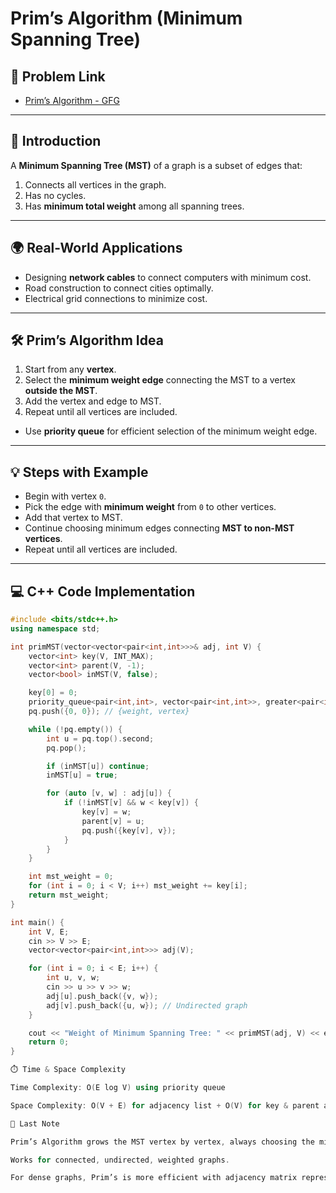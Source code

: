# Prim’s Algorithm (Minimum Spanning Tree)

## 📌 Problem Link
- [Prim’s Algorithm - GFG](https://www.geeksforgeeks.org/problem...)

---

## 📖 Introduction
A **Minimum Spanning Tree (MST)** of a graph is a subset of edges that:  
1. Connects all vertices in the graph.  
2. Has no cycles.  
3. Has **minimum total weight** among all spanning trees.  

---

## 🌍 Real-World Applications
- Designing **network cables** to connect computers with minimum cost.  
- Road construction to connect cities optimally.  
- Electrical grid connections to minimize cost.  

---

## 🛠️ Prim’s Algorithm Idea
1. Start from any **vertex**.  
2. Select the **minimum weight edge** connecting the MST to a vertex **outside the MST**.  
3. Add the vertex and edge to MST.  
4. Repeat until all vertices are included.  

- Use **priority queue** for efficient selection of the minimum weight edge.  

---

## 💡 Steps with Example
- Begin with vertex `0`.  
- Pick the edge with **minimum weight** from `0` to other vertices.  
- Add that vertex to MST.  
- Continue choosing minimum edges connecting **MST to non-MST vertices**.  
- Repeat until all vertices are included.  

---

## 💻 C++ Code Implementation

```cpp
#include <bits/stdc++.h>
using namespace std;

int primMST(vector<vector<pair<int,int>>>& adj, int V) {
    vector<int> key(V, INT_MAX);
    vector<int> parent(V, -1);
    vector<bool> inMST(V, false);

    key[0] = 0;
    priority_queue<pair<int,int>, vector<pair<int,int>>, greater<pair<int,int>>> pq;
    pq.push({0, 0}); // {weight, vertex}

    while (!pq.empty()) {
        int u = pq.top().second;
        pq.pop();

        if (inMST[u]) continue;
        inMST[u] = true;

        for (auto [v, w] : adj[u]) {
            if (!inMST[v] && w < key[v]) {
                key[v] = w;
                parent[v] = u;
                pq.push({key[v], v});
            }
        }
    }

    int mst_weight = 0;
    for (int i = 0; i < V; i++) mst_weight += key[i];
    return mst_weight;
}

int main() {
    int V, E;
    cin >> V >> E;
    vector<vector<pair<int,int>>> adj(V);

    for (int i = 0; i < E; i++) {
        int u, v, w;
        cin >> u >> v >> w;
        adj[u].push_back({v, w});
        adj[v].push_back({u, w}); // Undirected graph
    }

    cout << "Weight of Minimum Spanning Tree: " << primMST(adj, V) << endl;
    return 0;
}

⏱️ Time & Space Complexity

Time Complexity: O(E log V) using priority queue

Space Complexity: O(V + E) for adjacency list + O(V) for key & parent arrays

📌 Last Note

Prim’s Algorithm grows the MST vertex by vertex, always choosing the minimum weight edge connecting MST to non-MST vertices.

Works for connected, undirected, weighted graphs.

For dense graphs, Prim’s is more efficient with adjacency matrix representation.


